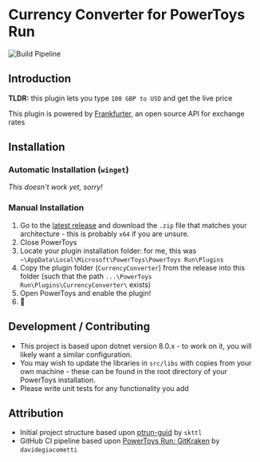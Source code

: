 # Currency Converter for PowerToys Run
![Build Pipeline](https://github.com/nathancartlidge/powertoys-run-unicode/actions/workflows/build.yml/badge.svg)

## Introduction
**TLDR:** this plugin lets you type `100 GBP to USD` and get the live price

This plugin is powered by [Frankfurter](https://www.frankfurter.app/), an open source API for exchange rates

## Installation
### Automatic Installation (`winget`)
*This doesn't work yet, sorry!*

### Manual Installation
1. Go to the [latest release](https://github.com/nathancartlidge/powertoys-run-unicode/releases/latest) and download the
   `.zip` file that matches your architecture - this is probably `x64` if you are unsure.
2. Close PowerToys
3. Locate your plugin installation folder: for me, this was `~\AppData\Local\Microsoft\PowerToys\PowerToys Run\Plugins`
4. Copy the plugin folder (`CurrencyConverter`) from the release into this folder (such that the path
   `...\PowerToys Run\Plugins\CurrencyConverter\` exists)
5. Open PowerToys and enable the plugin!
6. 🥳

## Development / Contributing
- This project is based upon dotnet version 8.0.x - to work on it, you will likely want a similar configuration.
- You may wish to update the libraries in `src/libs` with copies from your own machine - these can be found in the root
  directory of your PowerToys installation.
- Please write unit tests for any functionality you add

## Attribution
- Initial project structure based upon [ptrun-guid](https://github.com/skttl/ptrun-guid) by `skttl`
- GitHub CI pipeline based upon [PowerToys Run: GitKraken](https://github.com/davidegiacometti/PowerToys-Run-GitKraken) 
  by `davidegiacometti`
